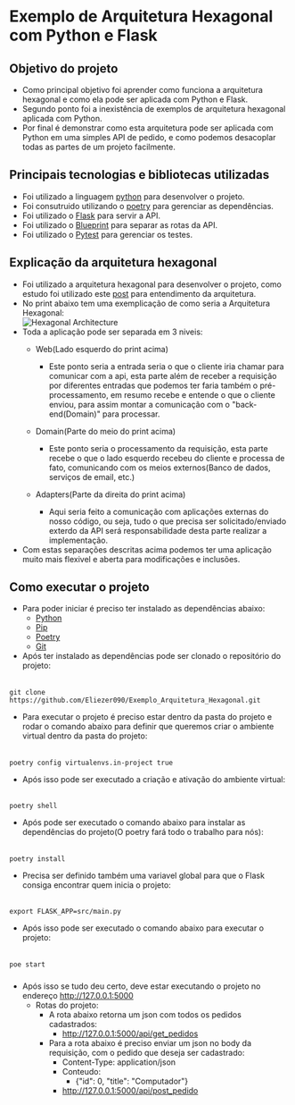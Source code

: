 # Exemplo de Arquitetura Hexagonal com Python e Flask

## Objetivo do projeto
- Como principal objetivo foi aprender como funciona a arquitetura hexagonal e como ela pode ser aplicada com Python e Flask.
- Segundo ponto foi a inexistência de exemplos de arquitetura hexagonal aplicada com Python.
- Por final é demonstrar como esta arquitetura pode ser aplicada com Python em uma simples API de pedido, e como podemos desacoplar todas as partes de um projeto facilmente.

## Principais tecnologias e bibliotecas utilizadas
- Foi utilizado a linguagem [python](https://www.python.org/) para desenvolver o projeto.
- Foi consutruido utilizando o [poetry](https://poetry.eustace.io/) para gerenciar as dependências.
- Foi utilizado o [Flask](https://flask.palletsprojects.com/) para servir a API.
- Foi utilizado o [Blueprint](https://flask.palletsprojects.com/en/1.1.x/blueprints/) para separar as rotas da API.
- Foi utilizado o [Pytest](https://pytest.org/) para gerenciar os testes.


## Explicação da arquitetura hexagonal
- Foi utilizado a arquitetura hexagonal para desenvolver o projeto, como estudo foi utilizado este [post](https://herbertograca.com/2017/09/14/ports-adapters-architecture/) para entendimento da arquitetura.
- No print abaixo tem uma exemplicação de como seria a Arquitetura Hexagonal:<br>
![Hexagonal Architecture](https://user-images.githubusercontent.com/36082343/173716095-28cfabae-02aa-4272-ad8f-13ab729c3dbe.png)
- Toda a aplicação pode ser separada em 3 niveis:
    - Web(Lado esquerdo do print acima)
        - Este ponto seria a entrada seria o que o cliente iria chamar para comunicar com a api, esta parte além de receber a requisição por diferentes entradas que podemos ter faria também o pré-processamento, em resumo recebe e entende o que o cliente enviou, para assim montar a comunicação com o "back-end(Domain)" para processar.

    - Domain(Parte do meio do print acima)
        - Este ponto seria o processamento da requisição, esta parte recebe o que o lado esquerdo recebeu do cliente e processa de fato, comunicando com os meios externos(Banco de dados, serviços de email, etc.)

    - Adapters(Parte da direita do print acima)
        - Aqui seria feito a comunicação com aplicações externas do nosso código, ou seja, tudo o que precisa ser solicitado/enviado exterdo da API será responsabilidade desta parte realizar a implementação.
- Com estas separações descritas acima podemos ter uma aplicação muito mais flexivel e aberta para modificações e inclusões.

## Como executar o projeto
- Para poder iniciar é preciso ter instalado as dependências abaixo:
    - [Python](https://www.python.org/)
    - [Pip](https://pip.pypa.io/)
    - [Poetry](https://poetry.eustace.io/)
    - [Git](https://git-scm.com/)
- Após ter instalado as dependências pode ser clonado o repositório do projeto:
######
    git clone https://github.com/Eliezer090/Exemplo_Arquitetura_Hexagonal.git
- Para executar o projeto é preciso estar dentro da pasta do projeto e rodar o comando abaixo para definir que queremos criar o ambiente virtual dentro da pasta do projeto:
######
    poetry config virtualenvs.in-project true
- Após isso pode ser executado a criação e ativação do ambiente virtual:
######
    poetry shell
- Após pode ser executado o comando abaixo para instalar as dependências do projeto(O poetry fará todo o trabalho para nós):
######
    poetry install
- Precisa ser definido também uma variavel global para que o Flask consiga encontrar quem inicia o projeto:
######
    export FLASK_APP=src/main.py
- Após isso pode ser executado o comando abaixo para executar o projeto:
######
    poe start
#####
- Após isso se tudo deu certo, deve estar executando o projeto no endereço http://127.0.0.1:5000
    - Rotas do projeto:
        - A rota abaixo retorna um json com todos os pedidos cadastrados:
            - http://127.0.0.1:5000/api/get_pedidos
        - Para a rota abaixo é preciso enviar um json no body da requisição, com o pedido que deseja ser cadastrado:
            - Content-Type: application/json
            - Conteudo:
                - {"id": 0, "title": "Computador"}
            - http://127.0.0.1:5000/api/post_pedido

            
